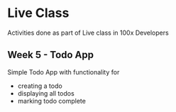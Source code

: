 # Live Class

Activities done as part of Live class in 100x Developers

## Week 5 - Todo App

Simple Todo App with functionality for

- creating a todo
- displaying all todos
- marking todo complete
